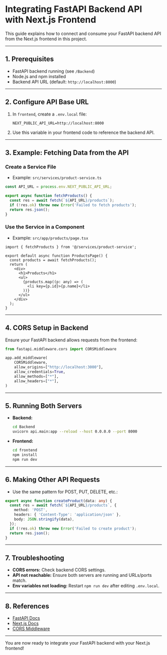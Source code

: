 # Integrating FastAPI Backend API with Next.js Frontend

This guide explains how to connect and consume your FastAPI backend API from the Next.js frontend in this project.

---

## 1. Prerequisites
- FastAPI backend running (see `/Backend`)
- Node.js and npm installed
- Backend API URL (default: `http://localhost:8000`)

---

## 2. Configure API Base URL
1. In `frontend`, create a `.env.local` file:
   ```env
   NEXT_PUBLIC_API_URL=http://localhost:8000
   ```
2. Use this variable in your frontend code to reference the backend API.

---

## 3. Example: Fetching Data from the API

### Create a Service File
- Example: `src/services/product-service.ts`

```ts
const API_URL = process.env.NEXT_PUBLIC_API_URL;

export async function fetchProducts() {
  const res = await fetch(`${API_URL}/products`);
  if (!res.ok) throw new Error('Failed to fetch products');
  return res.json();
}
```

### Use the Service in a Component
- Example: `src/app/products/page.tsx`

```tsx
import { fetchProducts } from '@/services/product-service';

export default async function ProductsPage() {
  const products = await fetchProducts();
  return (
    <div>
      <h1>Products</h1>
      <ul>
        {products.map((p: any) => (
          <li key={p.id}>{p.name}</li>
        ))}
      </ul>
    </div>
  );
}
```

---

## 4. CORS Setup in Backend
Ensure your FastAPI backend allows requests from the frontend:

```python
from fastapi.middleware.cors import CORSMiddleware

app.add_middleware(
    CORSMiddleware,
    allow_origins=["http://localhost:3000"],
    allow_credentials=True,
    allow_methods=["*"],
    allow_headers=["*"],
)
```

---

## 5. Running Both Servers
- **Backend:**
  ```bash
  cd Backend
  uvicorn api.main:app --reload --host 0.0.0.0 --port 8000
  ```
- **Frontend:**
  ```bash
  cd frontend
  npm install
  npm run dev
  ```

---

## 6. Making Other API Requests
- Use the same pattern for POST, PUT, DELETE, etc.:

```ts
export async function createProduct(data: any) {
  const res = await fetch(`${API_URL}/products`, {
    method: 'POST',
    headers: { 'Content-Type': 'application/json' },
    body: JSON.stringify(data),
  });
  if (!res.ok) throw new Error('Failed to create product');
  return res.json();
}
```

---

## 7. Troubleshooting
- **CORS errors:** Check backend CORS settings.
- **API not reachable:** Ensure both servers are running and URLs/ports match.
- **Env variables not loading:** Restart `npm run dev` after editing `.env.local`.

---

## 8. References
- [FastAPI Docs](https://fastapi.tiangolo.com/)
- [Next.js Docs](https://nextjs.org/docs)
- [CORS Middleware](https://fastapi.tiangolo.com/tutorial/cors/)

---

You are now ready to integrate your FastAPI backend with your Next.js frontend! 